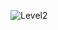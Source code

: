 ![Level2](https://user-images.githubusercontent.com/37296369/63255473-cebc7280-c2b0-11e9-924f-2b21a75c7a66.png)

